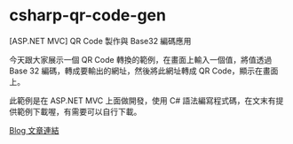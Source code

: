 # csharp-qr-code-gen
[ASP.NET MVC] QR Code 製作與 Base32 編碼應用

今天跟大家展示一個 QR Code 轉換的範例，在畫面上輸入一個值，將值透過 Base 32 編碼，轉成要輸出的網址，然後將此網址轉成 QR Code，顯示在畫面上。

此範例是在 ASP.NET MVC 上面做開發，使用 C# 語法編寫程式碼，在文末有提供範例下載喔，有需要可以自行下載。


[Blog 文章連結](https://blog.hungwin.com.tw/csharp-qr-code-gen/)
